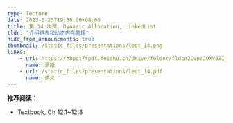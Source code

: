 ```yaml
---
type: lecture
date: 2023-5-23T19:30:00+08:00
title: 第 14 次课. Dynamic Allocation, LinkedList
tldr: "介绍链表和动态内存管理"
hide_from_announcments: true
thumbnail: /static_files/presentations/lect_14.png
links:
    - url: https://h8pqt7tpdf.feishu.cn/drive/folder/fldcn2CvnaJDXV6ZIjPGVVSacrd
      name: 录播
    - url: /static_files/presentations/lect_14.pdf
      name: 讲义
---
```


**推荐阅读：**

- Textbook, Ch 12.1~12.3
